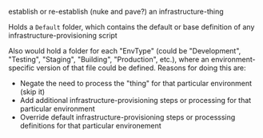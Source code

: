 establish or re-establish (nuke and pave?) an infrastructure-thing

Holds a `Default` folder, which contains the default or base definition of any infrastructure-provisioning script

Also would hold a folder for each "EnvType" (could be "Development", "Testing", "Staging", "Building", "Production", etc.), where an environment-specific version of that file could be defined. Reasons for doing this are:
- Negate the need to process the "thing" for that particular environment (skip it)
- Add additional infrastructure-provisioning steps or processing for that particular environment
- Override default infrastructure-provisioning steps or processsing definitions for that particular environement